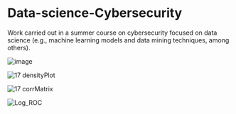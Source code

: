 # Data-science-Cybersecurity
Work carried out in a summer course on cybersecurity focused on data science (e.g., machine learning models and data mining techniques, among others).

![image](https://github.com/user-attachments/assets/ba6332f2-b92b-48b7-a268-b06654eaef9d)

![17 densityPlot](https://github.com/user-attachments/assets/78a0e0e9-bdb4-4975-90ca-f6265e505827)

![17 corrMatrix](https://github.com/user-attachments/assets/3a706240-0de4-4916-9e68-7e0162b85a69)

![Log_ROC](https://github.com/user-attachments/assets/a11b07be-1e17-481d-84e5-b85017b9656e)
